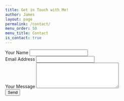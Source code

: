```yaml
---
title: Get in Touch with Me!
author: James
layout: page
permalink: /contact/
menu_order: 50
menu_title: Contact
is_contact: true
---
```


<!-- <div class="typeform-widget" data-url="//jdsteinbach.typeform.com/to/avYa6X" data-text="Contact" style="width:100%;height:500px;"></div>
<script>(function(){var qs,js,q,s,d=document,gi=d.getElementById,ce=d.createElement,gt=d.getElementsByTagName,id='typef_orm',b='https://s3-eu-west-1.amazonaws.com/share.typeform.com/';if(!gi.call(d,id)){js=ce.call(d,'script');js.id=id;js.src=b+'widget.js';q=gt.call(d,'script')[0];q.parentNode.insertBefore(js,q)}})()</script>
<div style="font-family: inherit;font-size: 12px;color: inherit;opacity: 0.5; padding-top: 5px;">Powered by <a href="http://www.typeform.com/?utm_campaign=typeform_avYa6X&amp;utm_source=website&amp;utm_medium=typeform&amp;utm_content=typeform-embedded&amp;utm_term=English" style="color: inherit" target="_blank">Typeform</a></div> -->

<form id="contact-form" method="POST" action="https://send.pageclip.co/OVyFjVH4AgJ7QC4sYkvWOjco7vKih7gC/contact-form" class="pageclip-form">
  <div class="field-group">
    <label for="name">Your Name</label>
    <input type="text" id="name" class="name" name="name" required>
  </div>
  <div class="field-group">
    <label for="email">Email Address</label>
    <input type="email" class="email" id="email" name="email" required>
  </div>
  <div class="field-group">
    <label for="message">Your Message</label>
    <textarea name="message" id="message" cols="30" rows="5" class="message" required></textarea>
  </div>
  <button id="contact-form-submit" type="submit" value="Send" class="pageclip-form__submit">
    <span>Send</span>
  </button>
</form>
